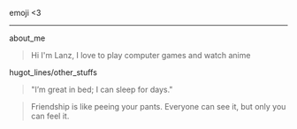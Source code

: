 emoji <3
***
about_me
>  Hi I'm Lanz, I love to play computer games and watch anime

hugot_lines/other_stuffs
> "I’m great in bed; I can sleep for days."

> Friendship is like peeing your pants. Everyone can see it, but only you can feel it.

